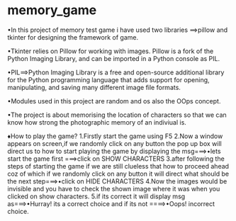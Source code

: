 # memory_game
•In this project of memory test game i have used two libraries ==>pillow and tkinter for designing the framework of game.

•Tkinter relies on Pillow for working with images. Pillow is a fork of the Python Imaging Library, and can be imported in a Python console as PIL.

•PIL==>Python Imaging Library is a free and open-source additional library for the Python programming language that adds support for 
opening, manipulating, and saving many different image file formats.

•Modules used in this project are random and os also the OOps concept.

•The project is about memorising the location of characters so that we can know how strong the photographic memory of an indiviual is.

♦How to play the game?
1.Firstly start the game using F5
2.Now a window appears on screen,if we randomly click on any button the pop up box will direct us to how to start playing the game
by displaying the msg===>•lets start the game first ===>click on SHOW CHARACTERS
3.after following the steps of starting the game if we are still clueless that how to proceed ahead coz of which if we randomly click on any button
it will direct what should be the next step===>•click on HIDE CHARACTERS
4.Now the images would be invisible and you have to check the shown image where it was when you clicked on show characters.
5.if its correct it will display msg as===>•Hurray! its a correct choice and if its not ====>•Oops! incorrect choice.
